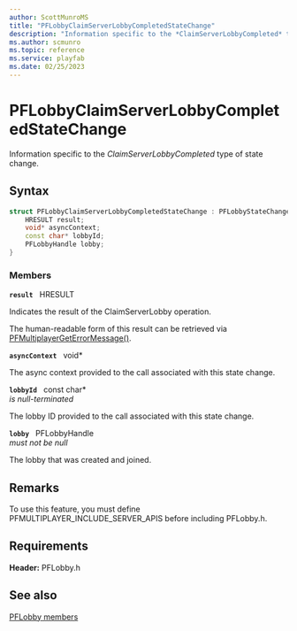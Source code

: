 ```yaml
---
author: ScottMunroMS
title: "PFLobbyClaimServerLobbyCompletedStateChange"
description: "Information specific to the *ClaimServerLobbyCompleted* type of state change."
ms.author: scmunro
ms.topic: reference
ms.service: playfab
ms.date: 02/25/2023
---
```


# PFLobbyClaimServerLobbyCompletedStateChange  

Information specific to the *ClaimServerLobbyCompleted* type of state change.  

## Syntax  
  
```cpp
struct PFLobbyClaimServerLobbyCompletedStateChange : PFLobbyStateChange {  
    HRESULT result;  
    void* asyncContext;  
    const char* lobbyId;  
    PFLobbyHandle lobby;  
}  
```
  
### Members  
  
**`result`** &nbsp; HRESULT  
  
Indicates the result of the ClaimServerLobby operation.
  
The human-readable form of this result can be retrieved via [PFMultiplayerGetErrorMessage()](../../pfmultiplayer/functions/pfmultiplayergeterrormessage.md).
  
**`asyncContext`** &nbsp; void*  
  
The async context provided to the call associated with this state change.
  
**`lobbyId`** &nbsp; const char*  
*is null-terminated*  
  
The lobby ID provided to the call associated with this state change.
  
**`lobby`** &nbsp; PFLobbyHandle  
*must not be null*  
  
The lobby that was created and joined.
  
## Remarks  
  
To use this feature, you must define PFMULTIPLAYER_INCLUDE_SERVER_APIS before including PFLobby.h.
  
## Requirements  
  
**Header:** PFLobby.h
  
## See also  
[PFLobby members](../pflobby_members.md)  

  
  

